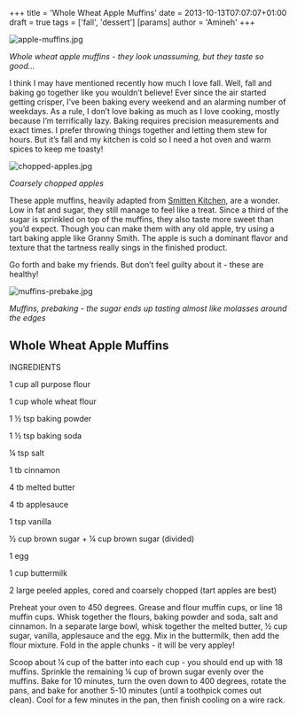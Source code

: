 +++
title = 'Whole Wheat Apple Muffins'
date = 2013-10-13T07:07:07+01:00
draft = true
tags = ['fall', 'dessert']
[params]
author = 'Amineh'
+++

![apple-muffins.jpg](/whole-wheat-apple-muffins/apple-muffins.jpg)

*Whole wheat apple muffins - they look unassuming, but they taste so good...*

I think I may have mentioned recently how much I love fall. Well, fall and baking go together like you wouldn’t believe!
Ever since the air started getting crisper, I’ve been baking every weekend and an alarming number of weekdays. As a
rule, I don’t love baking as much as I love cooking, mostly because I’m terrifically lazy. Baking requires precision
measurements and exact times. I prefer throwing things together and letting them stew for hours. But it’s fall and my
kitchen is cold so I need a hot oven and warm spices to keep me toasty!

![chopped-apples.jpg](/whole-wheat-apple-muffins/chopped-apples.jpg)

*Coarsely chopped apples*

These apple muffins, heavily adapted from [Smitten Kitchen](http://smittenkitchen.com/blog/2008/04/whole-wheat-apple-muffins/), are a wonder. Low in fat and sugar, they still manage to feel
like a treat. Since a third of the sugar is sprinkled on top of the muffins, they also taste more sweet than you’d
expect. Though you can make them with any old apple, try using a tart baking apple like Granny Smith. The apple is such
a dominant flavor and texture that the tartness really sings in the finished product.

Go forth and bake my friends. But don’t feel guilty about it - these are healthy!

![muffins-prebake.jpg](/whole-wheat-apple-muffins/muffins-prebake.jpg)

*Muffins, prebaking - the sugar ends up tasting almost like molasses around the edges*

## Whole Wheat Apple Muffins

INGREDIENTS

1 cup all purpose flour

1 cup whole wheat flour

1 ½ tsp baking powder

1 ½ tsp baking soda

¼ tsp salt

1 tb cinnamon

4 tb melted butter

4 tb applesauce

1 tsp vanilla

½ cup brown sugar + ¼ cup brown sugar (divided)

1 egg

1 cup buttermilk

2 large peeled apples, cored and coarsely chopped (tart apples are best)

Preheat your oven to 450 degrees. Grease and flour muffin cups, or line 18 muffin cups. Whisk together the flours,
baking powder and soda, salt and cinnamon. In a separate large bowl, whisk together the melted butter, ½ cup sugar,
vanilla, applesauce and the egg. Mix in the buttermilk, then add the flour mixture. Fold in the apple chunks - it will
be very appley!

Scoop about ¼ cup of the batter into each cup - you should end up with 18 muffins. Sprinkle the remaining ¼ cup of brown
sugar evenly over the muffins. Bake for 10 minutes, turn the oven down to 400 degrees, rotate the pans, and bake for
another 5-10 minutes (until a toothpick comes out clean). Cool for a few minutes in the pan, then finish cooling on a
wire rack.
